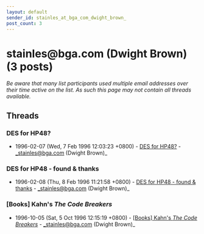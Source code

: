 ```yaml
---
layout: default
sender_id: stainles_at_bga_com_dwight_brown_
post_count: 3
---
```


# stainles<span>@</span>bga.com (Dwight Brown) (3 posts)

_Be aware that many list participants used multiple email addresses over their time active on the list. As such this page may not contain all threads available._

## Threads

### DES for HP48?
+ 1996-02-07 (Wed, 7 Feb 1996 12:03:23 +0800) - [DES for HP48?](/archive/1996/02/5ded1bccafdfb24666c8b7be10431c1db0245a14f4cc79ac9d3c54dcb026d6d1) - _stainles@bga.com (Dwight Brown)_

### DES for HP48 - found & thanks
+ 1996-02-08 (Thu, 8 Feb 1996 11:21:58 +0800) - [DES for HP48 - found & thanks](/archive/1996/02/b74df0f45db47c23f3f3a7f32c8b458e260f311812c0a0f3da1852273b71d199) - _stainles@bga.com (Dwight Brown)_

### [Books] Kahn's *The Code Breakers*
+ 1996-10-05 (Sat, 5 Oct 1996 12:15:19 +0800) - [[Books] Kahn's *The Code Breakers*](/archive/1996/10/d5ed7a33de1032ac628959e76281d883b0895b87b471271005ba4f83411c0ba9) - _stainles@bga.com (Dwight Brown)_

